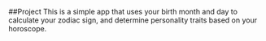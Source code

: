 ##Project
This is a simple app that uses your birth month and day to calculate your zodiac sign, and determine personality traits based on your horoscope.
